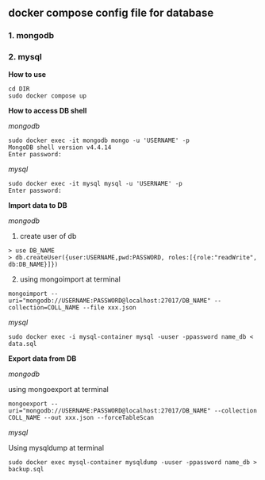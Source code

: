 ## docker compose config file for database

### 1. mongodb
### 2. mysql

**How to use**
```
cd DIR
sudo docker compose up
```

**How to access DB shell**

*mongodb*
```
sudo docker exec -it mongodb mongo -u 'USERNAME' -p
MongoDB shell version v4.4.14
Enter password:
```

*mysql*
```
sudo docker exec -it mysql mysql -u 'USERNAME' -p
Enter password:
```


**Import data to DB**

*mongodb*

1. create user of db
```
> use DB_NAME
> db.createUser({user:USERNAME,pwd:PASSWORD, roles:[{role:"readWrite", db:DB_NAME}]})
```
2. using mongoimport at terminal
```
mongoimport --uri="mongodb://USERNAME:PASSWORD@localhost:27017/DB_NAME" --collection=COLL_NAME --file xxx.json
```

*mysql*
```
sudo docker exec -i mysql-container mysql -uuser -ppassword name_db < data.sql
```

**Export data from DB**

*mongodb*

using mongoexport at terminal
```
mongoexport --uri="mongodb://USERNAME:PASSWORD@localhost:27017/DB_NAME" --collection COLL_NAME --out xxx.json --forceTableScan
```

*mysql*

Using mysqldump at terminal
```
sudo docker exec mysql-container mysqldump -uuser -ppassword name_db > backup.sql
```